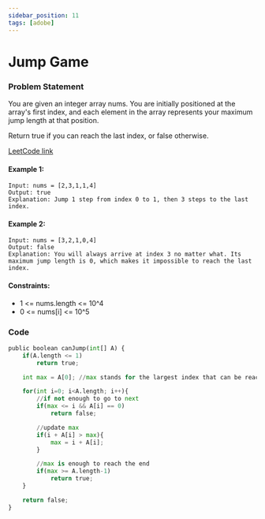 ```yaml
---
sidebar_position: 11
tags: [adobe]
---
```


# Jump Game

### Problem Statement

You are given an integer array nums. You are initially positioned at the array's first index, and each element in the array represents your maximum jump length at that position.

Return true if you can reach the last index, or false otherwise.

[LeetCode link](https://leetcode.com/problems/jump-game/)

#### Example 1:

```
Input: nums = [2,3,1,1,4]
Output: true
Explanation: Jump 1 step from index 0 to 1, then 3 steps to the last index.
```

#### Example 2:

```
Input: nums = [3,2,1,0,4]
Output: false
Explanation: You will always arrive at index 3 no matter what. Its maximum jump length is 0, which makes it impossible to reach the last index.
```

#### Constraints:

- 1 <= nums.length <= 10^4
- 0 <= nums[i] <= 10^5

### Code

```python title="Java Code"
public boolean canJump(int[] A) {
    if(A.length <= 1)
        return true;

    int max = A[0]; //max stands for the largest index that can be reached.

    for(int i=0; i<A.length; i++){
        //if not enough to go to next
        if(max <= i && A[i] == 0)
            return false;

        //update max
        if(i + A[i] > max){
            max = i + A[i];
        }

        //max is enough to reach the end
        if(max >= A.length-1)
            return true;
    }

    return false;
}
```
